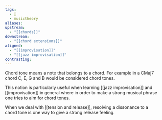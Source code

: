 ```yaml
---
tags:
  - 🌱
  - musictheory
aliases: 
upstream:
  - "[[chords]]"
downstream:
  - "[[chord extensions]]"
aligned:
  - "[[improvisation]]"
  - "[[jazz improvisation]]"
contrasting:
---
```


Chord tone means a note that belongs to a chord. For example in a CMaj7 chord C, E, G and B would be considered chord tones. 

This notion is particularly useful when learning [[jazz improvisation]] and [[improvisation]] in general where in order to make a strong musical phrase one tries to aim for chord tones. 

When we deal with [[tension and release]], resolving a dissonance to a chord tone is one way to give a strong release feeling.